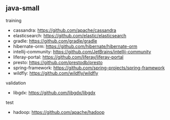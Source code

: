 ## java-small

training
- cassandra: https://github.com/apache/cassandra
- elasticsearch: https://github.com/elastic/elasticsearch
- gradle: https://github.com/gradle/gradle
- hibernate-orm: https://github.com/hibernate/hibernate-orm
- intellij-community: https://github.com/JetBrains/intellij-community
- liferay-portal: https://github.com/liferay/liferay-portal
- presto: https://github.com/prestodb/presto
- spring-framework: https://github.com/spring-projects/spring-framework
- wildfly: https://github.com/wildfly/wildfly

validation
- libgdx: https://github.com/libgdx/libgdx

test
- hadoop: https://github.com/apache/hadoop



